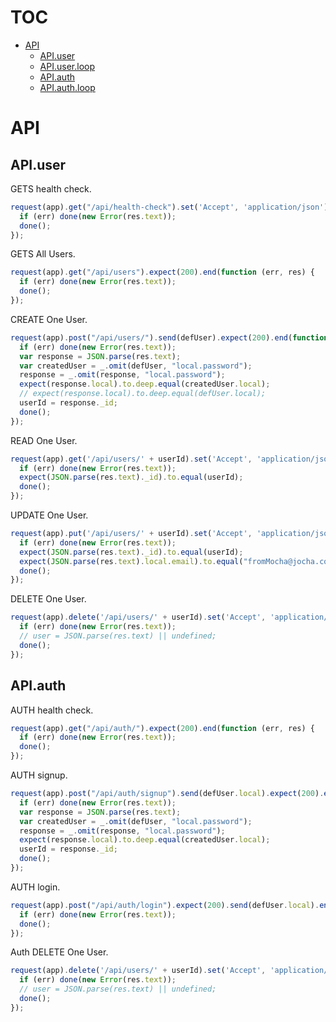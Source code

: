 # TOC
   - [API](#api)
     - [API.user](#api-apiuser)
     - [API.user.loop](#api-apiuserloop)
     - [API.auth](#api-apiauth)
     - [API.auth.loop](#api-apiauthloop)
<a name=""></a>
 
<a name="api"></a>
# API
<a name="api-apiuser"></a>
## API.user
GETS health check.

```js
request(app).get("/api/health-check").set('Accept', 'application/json').expect(200).end(function (err, res) {
  if (err) done(new Error(res.text));
  done();
});
```

GETS All Users.

```js
request(app).get("/api/users").expect(200).end(function (err, res) {
  if (err) done(new Error(res.text));
  done();
});
```

CREATE One User.

```js
request(app).post("/api/users/").send(defUser).expect(200).end(function (err, res) {
  if (err) done(new Error(res.text));
  var response = JSON.parse(res.text);
  var createdUser = _.omit(defUser, "local.password");
  response = _.omit(response, "local.password");
  expect(response.local).to.deep.equal(createdUser.local);
  // expect(response.local).to.deep.equal(defUser.local);
  userId = response._id;
  done();
});
```

READ One User.

```js
request(app).get('/api/users/' + userId).set('Accept', 'application/json').expect(200).end(function (err, res) {
  if (err) done(new Error(res.text));
  expect(JSON.parse(res.text)._id).to.equal(userId);
  done();
});
```

UPDATE One User.

```js
request(app).put('/api/users/' + userId).set('Accept', 'application/json').send({ local: { email: "fromMocha@jocha.com" } }).expect(200).end(function (err, res) {
  if (err) done(new Error(res.text));
  expect(JSON.parse(res.text)._id).to.equal(userId);
  expect(JSON.parse(res.text).local.email).to.equal("fromMocha@jocha.com");
  done();
});
```

DELETE One User.

```js
request(app).delete('/api/users/' + userId).set('Accept', 'application/json').expect(200).end(function (err, res) {
  if (err) done(new Error(res.text));
  // user = JSON.parse(res.text) || undefined;
  done();
});
```

<a name="api-apiauth"></a>
## API.auth
AUTH health check.

```js
request(app).get("/api/auth/").expect(200).end(function (err, res) {
  if (err) done(new Error(res.text));
  done();
});
```

AUTH signup.

```js
request(app).post("/api/auth/signup").send(defUser.local).expect(200).end(function (err, res) {
  if (err) done(new Error(res.text));
  var response = JSON.parse(res.text);
  var createdUser = _.omit(defUser, "local.password");
  response = _.omit(response, "local.password");
  expect(response.local).to.deep.equal(createdUser.local);
  userId = response._id;
  done();
});
```

AUTH login.

```js
request(app).post("/api/auth/login").expect(200).send(defUser.local).end(function (err, res) {
  if (err) done(new Error(res.text));
  done();
});
```

Auth DELETE One User.

```js
request(app).delete('/api/users/' + userId).set('Accept', 'application/json').expect(200).end(function (err, res) {
  if (err) done(new Error(res.text));
  // user = JSON.parse(res.text) || undefined;
  done();
});
```

